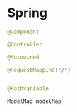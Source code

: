 # Spring


```java
@Component

@Controller

@Autowired

@RequestMapping("/")


@PathVariable

ModelMap modelMap

```
